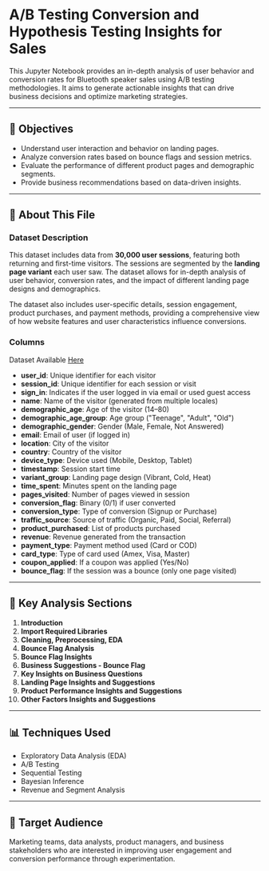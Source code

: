 # A/B Testing Conversion and Hypothesis Testing Insights for Sales

This Jupyter Notebook provides an in-depth analysis of user behavior and conversion rates for Bluetooth speaker sales using A/B testing methodologies. It aims to generate actionable insights that can drive business decisions and optimize marketing strategies.

---

## 📌 Objectives

- Understand user interaction and behavior on landing pages.  
- Analyze conversion rates based on bounce flags and session metrics.  
- Evaluate the performance of different product pages and demographic segments.  
- Provide business recommendations based on data-driven insights.

---

## 📂 About This File

### Dataset Description

This dataset includes data from **30,000 user sessions**, featuring both returning and first-time visitors. The sessions are segmented by the **landing page variant** each user saw. The dataset allows for in-depth analysis of user behavior, conversion rates, and the impact of different landing page designs and demographics.

The dataset also includes user-specific details, session engagement, product purchases, and payment methods, providing a comprehensive view of how website features and user characteristics influence conversions.

### Columns
Dataset Available [Here](https://www.kaggle.com/datasets/sandeep1080/bassburst)

- **user_id**: Unique identifier for each visitor  
- **session_id**: Unique identifier for each session or visit  
- **sign_in**: Indicates if the user logged in via email or used guest access  
- **name**: Name of the visitor (generated from multiple locales)  
- **demographic_age**: Age of the visitor (14–80)  
- **demographic_age_group**: Age group ("Teenage", "Adult", "Old")  
- **demographic_gender**: Gender (Male, Female, Not Answered)  
- **email**: Email of user (if logged in)  
- **location**: City of the visitor  
- **country**: Country of the visitor  
- **device_type**: Device used (Mobile, Desktop, Tablet)  
- **timestamp**: Session start time  
- **variant_group**: Landing page design (Vibrant, Cold, Heat)  
- **time_spent**: Minutes spent on the landing page  
- **pages_visited**: Number of pages viewed in session  
- **conversion_flag**: Binary (0/1) if user converted  
- **conversion_type**: Type of conversion (Signup or Purchase)  
- **traffic_source**: Source of traffic (Organic, Paid, Social, Referral)  
- **product_purchased**: List of products purchased  
- **revenue**: Revenue generated from the transaction  
- **payment_type**: Payment method used (Card or COD)  
- **card_type**: Type of card used (Amex, Visa, Master)  
- **coupon_applied**: If a coupon was applied (Yes/No)  
- **bounce_flag**: If the session was a bounce (only one page visited)  

---

## 🧠 Key Analysis Sections

1. **Introduction**  
2. **Import Required Libraries**  
3. **Cleaning, Preprocessing, EDA**  
4. **Bounce Flag Analysis**  
5. **Bounce Flag Insights**  
6. **Business Suggestions - Bounce Flag**  
7. **Key Insights on Business Questions**  
8. **Landing Page Insights and Suggestions**  
9. **Product Performance Insights and Suggestions**  
10. **Other Factors Insights and Suggestions**

---

## 📊 Techniques Used

- Exploratory Data Analysis (EDA)  
- A/B Testing  
- Sequential Testing  
- Bayesian Inference  
- Revenue and Segment Analysis

---

## 👥 Target Audience

Marketing teams, data analysts, product managers, and business stakeholders who are interested in improving user engagement and conversion performance through experimentation.
